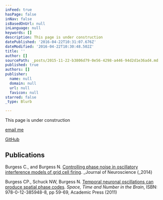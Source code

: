 ```yaml
---
inFeed: true
hasPage: false
inNav: false
isBasedOnUrl: null
inLanguage: null
keywords: []
description: This page is under construction
datePublished: '2016-04-22T10:31:07.676Z'
dateModified: '2016-04-22T10:30:48.502Z'
title: ''
author: []
sourcePath: _posts/2015-11-22-b3806d79-0e56-4298-a446-94d2d1e36ad4.md
published: true
authors: []
publisher:
  name: null
  domain: null
  url: null
  favicon: null
starred: false
_type: Blurb

---
```

This page is under construction

[email me][0]

[GitHub][1]

## Publications

Burgess C., and Burgess N. [Controlling phase noise in oscillatory interference models of grid cell firing][2]. _Journal of Neuroscience (_2014)

Burgess CP., Schuck NW, Burgess N. [Temporal neuronal oscillations can produce spatial phase codes][3]. _Space, Time and Number in the Brain_, ISBN: 978-0-12-385948-8, pp 59-69, Academic Press (2011)

[0]: mailto:mail@chrisburgess.me.uk
[1]: https://github.com/dendritic
[2]: http://www.jneurosci.org/content/34/18/6224.long
[3]: http://www.sciencedirect.com/science/book/9780123859488